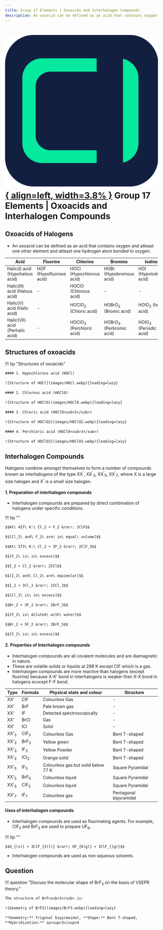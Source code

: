 ```yaml
---
title: Group 17 Elements | Oxoacids and Interhalogen Compounds
description: An oxoacid can be defined as an acid that contains oxygen and atleast one other element and atleast one hydrogen atom bonded to oxygen.
---
```


# [![ChemistryEdu Logo](../../../images/favicon.svg){ align=left, width=3.8% }](../../../index.md)  Group 17 Elements | Oxoacids and Interhalogen Compounds

## Oxoacids of Halogens

* An oxoacid can be defined as an acid that contains oxygen and atleast one other element and atleast one hydrogen atom bonded to oxygen.

Acid                            |	Fluorine                |	Chlorine                            |	Bromine	                              |    Iodine                          |
--------------------------------|-------------------------|-------------------------------------|---------------------------------------|------------------------------------|
Halic(I) acid (Hypohalous acid) |	HOF (Hypofluorous acid) |	HOCl (Hypochlorous acid)            | HOBr (Hypobromous acid)               |    HOI (Hypoiodous acid)           |
Halic(III) acid (Halous acid)   |	-	                      | HOClO (Chlorous acid)               |	-	                                    |      -                             |
Halic(V) acid (Halic acid)      |	-	                      | HOClO<sub>2</sub> (Chloric acid)    |	HOBrO<sub>2</sub> (Bromic acid)       |	HOIO<sub>2</sub> (Iodic acid)      |
Halic(VII) acid (Perhalic acid) |	-	                      | HOClO<sub>3</sub> (Perchloric acid) | HOBrO<sub>3</sub> (Perbromic acid)    |	HOIO<sub>3</sub> (Periodic acid)   |

## Structures of oxoacids

!!! tip "Structures of oxoacids"

    #### 1. Hypochlorous acid (HOCl)

    ![Structure of HOCl](images/HOCl.webp){loading=lazy}

    #### 2. Chlorous acid (HOClO)

    ![Structure of HOClO](images/HOClO.webp){loading=lazy}

    #### 3. Chloric acid (HOClO<sub>2</sub>)

    ![Structure of HOClO2](images/HOClO2.webp){loading=lazy}

    #### 4. Perchloric acid (HOClO<sub>3</sub>)

    ![Structure of HOClO3](images/HOClO3.webp){loading=lazy}

## Interhalogen Compounds

Halogens combine amongst themselves to form a number of compounds known as interhalogens of the type XX<sup>'</sup>, XX<sup>'</sup><sub>3</sub>, XX<sup>'</sup><sub>5</sub>, XX<sup>'</sup><sub>7</sub>, where X is a large size
halogen and X<sup>'</sup> is a small size halogen.

#### 1. Preparation of interhalogen compounds

* Interhalogen compounds are prepared by direct combination of halogens under specific conditions.

!!! tip ""

    $$At\ 437\ K:\ Cl_2 + F_2 &rarr; 2ClF$$

    $$[Cl_2\ and\ F_2\ are\ in\ equal\ volume]$$

    $$At\ 573\ K:\ Cl_2 + 3F_2 &rarr; 2ClF_3$$

    $$[F_2\ is\ in\ excess]$$

    $$I_2 + Cl_2 &rarr; 2ICl$$

    $$[I_2\ and\ Cl_2\ are\ equimolar]$$

    $$I_2 + 3Cl_2 &rarr; 2ICl_3$$

    $$[Cl_2\ is\ in\ excess]$$

    $$Br_2 + 3F_2 &rarr; 2BrF_3$$

    $$[F_2\ is\ diluted\ with\ water]$$

    $$Br_2 + 5F_2 &rarr; 2BrF_5$$

    $$[F_2\ is\ in\ excess]$$

#### 2. Properties of Interhalogen compounds

* Interhalogen compounds are all covalent molecules and are diamagnetic in nature.
* These are volatile solids or liquids at 298 K except ClF which is a gas.
* Interhalogen compounds are more reactive than halogens (except fluorine) because X-X' bond in interhalogens is weaker than X-X bond in halogens ecxcept F-F bond.


Type            |	Formula            |	Physical state and colour           |	 Structure              |
----------------|--------------------|--------------------------------------|-------------------------|
XX'	            | ClF	               | Colourless Gas                       |	 -                      |
XX'	            | BrF	               | Pale brown gas	                      |  -                      |
XX'             |	IF	               | Detected spectroscopically           |	 -                      |
XX'	            | BrCl	             |   Gas	                              |  -                      |
XX'             |	ICl                |	 Solid                              |	 -                      |
XX'<sub>3</sub> |	ClF<sub>3</sub>    |	Colourless Gas                      |	 Bent T-shaped          |
XX'<sub>3</sub>	| BrF<sub>3</sub>    | Yellow green	                        |  Bent T-shaped          |
XX'<sub>3</sub>	| IF<sub>3</sub>     |	Yellow Powder	                      |  Bent T-shaped          |
XX'<sub>3</sub>	| ICl<sub>3</sub>    |	Orange solid	                      |  Bent T-shaped          |
XX'<sub>5</sub>	| IF<sub>5</sub>     |	Colourless gas but solid below 77 K |	 Square Pyramidal       |
XX'<sub>5</sub>	| BrF<sub>5</sub>    |	Colourless liquid	                  |  Square Pyramidal       |
XX'<sub>5</sub>	| ClF<sub>5</sub>    |	Colourless liquid	                  |  Square Pyramidal       |
XX'<sub>7</sub>	| IF<sub>7</sub>     |	Colourless gas                      |	 Pentagonal bipyramidal |


#### Uses of interhalogen compounds

* Interhalogen compounds are used as fluorinating agents. For example, ClF<sub>3</sub> and BrF<sub>3</sub> are used to prepare UF<sub>6</sub>.

!!! tip ""

    $$U_{(s)} + 3ClF_{3(l)} &rarr; UF_{6(g)} + 3ClF_{(g)}$$

* Interhalogen compounds are used as non-aqueous solvents.

## Question

!!! question "Discuss the molecular shape of BrF<sub>3</sub> on the basis of VSEPR theory."

    The structure of BrF<sub>3</sub> is:

    ![Geometry of BrF3](images/BrF3.webp){loading=lazy}

    **Geometry:** Trigonal bipyrmaidal, **Shape:** Bent T-shaped, **Hybridization:** sp<sup>3</sup>d
